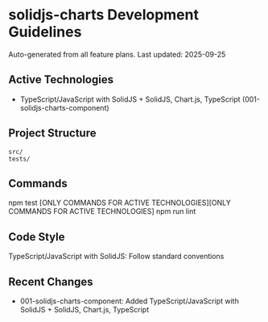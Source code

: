 # solidjs-charts Development Guidelines

Auto-generated from all feature plans. Last updated: 2025-09-25

## Active Technologies
- TypeScript/JavaScript with SolidJS + SolidJS, Chart.js, TypeScript (001-solidjs-charts-component)

## Project Structure
```
src/
tests/
```

## Commands
npm test [ONLY COMMANDS FOR ACTIVE TECHNOLOGIES][ONLY COMMANDS FOR ACTIVE TECHNOLOGIES] npm run lint

## Code Style
TypeScript/JavaScript with SolidJS: Follow standard conventions

## Recent Changes
- 001-solidjs-charts-component: Added TypeScript/JavaScript with SolidJS + SolidJS, Chart.js, TypeScript

<!-- MANUAL ADDITIONS START -->
<!-- MANUAL ADDITIONS END -->